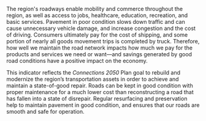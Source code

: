 The region's roadways enable mobility and commerce throughout the region, as well as access to jobs, healthcare, education, recreation, and basic services. Pavement in poor condition slows down traffic and can cause unnecessary vehicle damage, and increase congestion and the cost of driving. Consumers ultimately pay for the cost of shipping, and some portion of nearly all goods movement trips is completed by truck. Therefore, how well we maintain the road network impacts how much we pay for the products and services we need or want—and savings generated by good road conditions have a positive impact on the economy.

This indicator reflects the *Connections 2050* Plan goal to rebuild and modernize the region’s transportation assets in order to achieve and maintain a state-of-good repair. Roads can be kept in good condition with proper maintenance for a much lower cost than reconstructing a road that has fallen into a state of disrepair. Regular resurfacing and preservation help to maintain pavement in good condition, and ensures that our roads are smooth and safe for operation.
